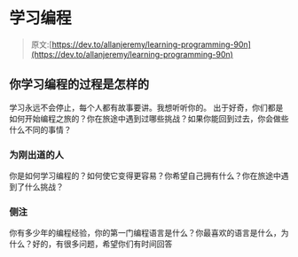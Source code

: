 # 学习编程

> 原文:[https://dev.to/allanjeremy/learning-programming-90n](https://dev.to/allanjeremy/learning-programming-90n)

## 你学习编程的过程是怎样的

学习永远不会停止，每个人都有故事要讲。我想听听你的。
出于好奇，你们都是如何开始编程之旅的？你在旅途中遇到过哪些挑战？如果你能回到过去，你会做些什么不同的事情？

### [](#for-those-starting-out)为刚出道的人

你是如何学习编程的？如何使它变得更容易？你希望自己拥有什么？你在旅途中遇到了什么挑战？

### [](#side-note)侧注

你有多少年的编程经验，你的第一门编程语言是什么？你最喜欢的语言是什么，为什么？好的，有很多问题，希望你们有时间回答